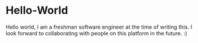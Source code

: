# Hello-World

Hello world, I am a freshman software engineer at the time of writing this.
I look forward to collaborating with people on this platform in the future. :)
